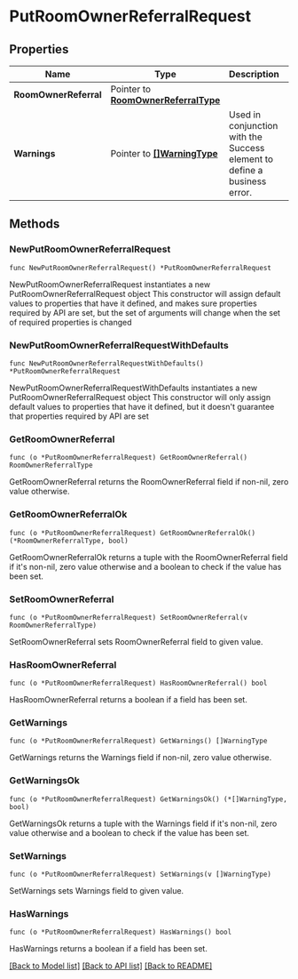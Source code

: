 # PutRoomOwnerReferralRequest

## Properties

Name | Type | Description | Notes
------------ | ------------- | ------------- | -------------
**RoomOwnerReferral** | Pointer to [**RoomOwnerReferralType**](RoomOwnerReferralType.md) |  | [optional] 
**Warnings** | Pointer to [**[]WarningType**](WarningType.md) | Used in conjunction with the Success element to define a business error. | [optional] 

## Methods

### NewPutRoomOwnerReferralRequest

`func NewPutRoomOwnerReferralRequest() *PutRoomOwnerReferralRequest`

NewPutRoomOwnerReferralRequest instantiates a new PutRoomOwnerReferralRequest object
This constructor will assign default values to properties that have it defined,
and makes sure properties required by API are set, but the set of arguments
will change when the set of required properties is changed

### NewPutRoomOwnerReferralRequestWithDefaults

`func NewPutRoomOwnerReferralRequestWithDefaults() *PutRoomOwnerReferralRequest`

NewPutRoomOwnerReferralRequestWithDefaults instantiates a new PutRoomOwnerReferralRequest object
This constructor will only assign default values to properties that have it defined,
but it doesn't guarantee that properties required by API are set

### GetRoomOwnerReferral

`func (o *PutRoomOwnerReferralRequest) GetRoomOwnerReferral() RoomOwnerReferralType`

GetRoomOwnerReferral returns the RoomOwnerReferral field if non-nil, zero value otherwise.

### GetRoomOwnerReferralOk

`func (o *PutRoomOwnerReferralRequest) GetRoomOwnerReferralOk() (*RoomOwnerReferralType, bool)`

GetRoomOwnerReferralOk returns a tuple with the RoomOwnerReferral field if it's non-nil, zero value otherwise
and a boolean to check if the value has been set.

### SetRoomOwnerReferral

`func (o *PutRoomOwnerReferralRequest) SetRoomOwnerReferral(v RoomOwnerReferralType)`

SetRoomOwnerReferral sets RoomOwnerReferral field to given value.

### HasRoomOwnerReferral

`func (o *PutRoomOwnerReferralRequest) HasRoomOwnerReferral() bool`

HasRoomOwnerReferral returns a boolean if a field has been set.

### GetWarnings

`func (o *PutRoomOwnerReferralRequest) GetWarnings() []WarningType`

GetWarnings returns the Warnings field if non-nil, zero value otherwise.

### GetWarningsOk

`func (o *PutRoomOwnerReferralRequest) GetWarningsOk() (*[]WarningType, bool)`

GetWarningsOk returns a tuple with the Warnings field if it's non-nil, zero value otherwise
and a boolean to check if the value has been set.

### SetWarnings

`func (o *PutRoomOwnerReferralRequest) SetWarnings(v []WarningType)`

SetWarnings sets Warnings field to given value.

### HasWarnings

`func (o *PutRoomOwnerReferralRequest) HasWarnings() bool`

HasWarnings returns a boolean if a field has been set.


[[Back to Model list]](../README.md#documentation-for-models) [[Back to API list]](../README.md#documentation-for-api-endpoints) [[Back to README]](../README.md)


